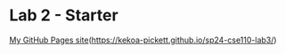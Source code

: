 # Lab 2 - Starter
[My GitHub Pages site](kekoa-pickett.github.io/sp24-cse110-lab3)(https://kekoa-pickett.github.io/sp24-cse110-lab3/)
